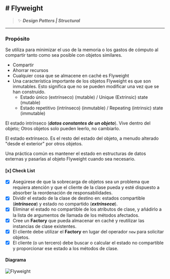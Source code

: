 ## \# Flyweight 
>:sparkles: ***Design Patters | Structural***
---
### Propósito
Se utiliza para minimizar el uso de la memoria o los gastos de cómputo al compartir tanto como sea posible con objetos similares.
- Compartir
- Ahorrar recursos
- Cualquier cosa que se almacene en caché es Flyweight
- Una característica importante de los objetos Flyweight es que son inmutables. Esto significa que no se pueden modificar una vez que se han construido.
    + Estado único (extrínseco) (mutable) / Unique (Extrinsic) state (mutable)
    + Estado repetitivo (intrínseco) (inmutable) / Repeating (intrinsic) state (immutable)

El estado intrínseco (***datos constantes de un objeto***). Vive dentro del objeto; Otros objetos solo pueden leerlo, no cambiarlo.

El estado extrínseco. Es el resto del estado del objeto, a menudo alterado "desde el exterior" por otros objetos.

Una práctica común es mantener el estado en estructuras de datos externas y pasarlas al objeto Flyweight cuando sea necesario.


#### [x] Check List

- [x] Asegúrese de que la sobrecarga de objetos sea un problema que requiera atención y que el cliente de la clase pueda y esté dispuesto a absorber la reordenación de responsabilidades.
- [x] Dividir el estado de la clase de destino en: estados compartible (***intrínseca***) y estado no compartido (***extrínseca***).
- [x] Eliminar el estado no compartible de los atributos de clase, y añádirlo a la lista de argumentos de llamada de los métodos afectados.
- [x] Cree un **Factory** que pueda almacenar en caché y reutilizar las instancias de clase existentes.
- [x] El cliente debe utilizar el **Factory** en lugar del operador `new` para solicitar objetos.
- [x] El cliente (o un tercero) debe buscar o calcular el estado no compartible y proporcionar ese estado a los métodos de clase.

#### Diagrama
![Flyweight](https://designpatternsphp.readthedocs.io/en/latest/_images/uml32.png)
